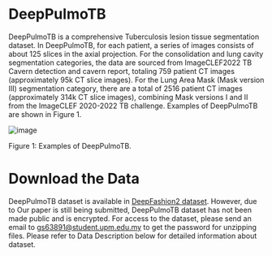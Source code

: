 # DeepPulmoTB


DeepPulmoTB is a comprehensive Tuberculosis lesion tissue segmentation dataset. In DeepPulmoTB, for each patient, a series of images consists of about 125 slices in the axial projection. For the consolidation and lung cavity segmentation categories, the data are sourced from ImageCLEF2022 TB Cavern detection and cavern report, totaling 759 patient CT images (approximately 95k CT slice images). For the Lung Area Mask (Mask version III) segmentation category, there are a total of 2516 patient CT images (approximately 314k CT slice images), combining Mask versions I and II from the ImageCLEF 2020-2022 TB challenge.
Examples of DeepPulmoTB are shown in Figure 1.


![image](https://github.com/SupCodeTech/DeepPulmoTB/assets/111235455/f047e3e0-2923-4567-a8fa-22e467730362)

Figure 1: Examples of DeepPulmoTB.

# Download the Data
DeepPulmoTB dataset is available in [DeepFashion2 dataset](https://drive.google.com/drive/folders/125F48fsMBz2EF0Cpqk6aaHet5VH399Ok?usp=sharing). However, due to Our paper is still being submitted, DeepPulmoTB dataset has not been made public and is encrypted. For access to the dataset, please send an email to gs63891@student.upm.edu.my to get the password for unzipping files.
Please refer to Data Description below for detailed information about dataset.

